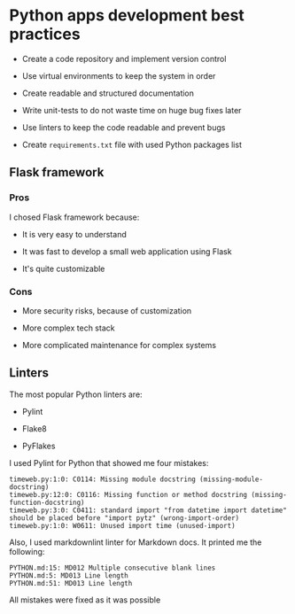 # Python apps development best practices

* Create a code repository and implement version control

* Use virtual environments to keep the system in order

* Create readable and structured documentation

* Write unit-tests to do not waste time on huge bug fixes later

* Use linters to keep the code readable and prevent bugs

* Create `requirements.txt` file with used Python packages list

## Flask framework

### Pros

I chosed Flask framework because:

* It is very easy to understand

* It was fast to develop a small web application using Flask

* It's quite customizable

### Cons

* More security risks, because of customization

* More complex tech stack

* More complicated maintenance for complex systems

## Linters

The most popular Python linters are:

* Pylint

* Flake8

* PyFlakes

I used Pylint for Python that showed me four mistakes:

```
timeweb.py:1:0: C0114: Missing module docstring (missing-module-docstring)
timeweb.py:12:0: C0116: Missing function or method docstring (missing-function-docstring)
timeweb.py:3:0: C0411: standard import "from datetime import datetime" should be placed before "import pytz" (wrong-import-order)
timeweb.py:1:0: W0611: Unused import time (unused-import)
```

Also, I used markdownlint linter for Markdown docs.
It printed me the following:

```
PYTHON.md:15: MD012 Multiple consecutive blank lines
PYTHON.md:5: MD013 Line length
PYTHON.md:51: MD013 Line length
```

All mistakes were fixed as it was possible
